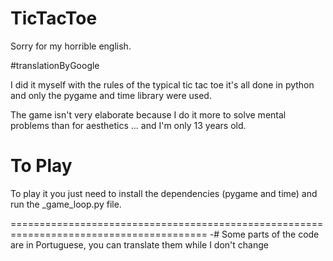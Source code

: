# TicTacToe
 Sorry for my horrible english.
 
 #translationByGoogle
 
 I did it myself with the rules of the typical tic tac toe it's all done in python and only the pygame and time library were used.
 
 The game isn't very elaborate because I do it more to solve mental problems than for aesthetics ... and I'm only 13 years old.
 
 
 #  To Play
 
To play it you just need to install the dependencies (pygame and time) and run the _game_loop.py file.

========================================================================================
-# Some parts of the code are in Portuguese, you can translate them while I don't change
